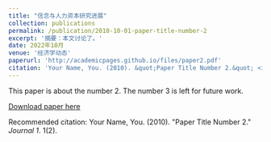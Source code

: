 ```yaml
---
title: "信念与人力资本研究进展"
collection: publications
permalink: /publication/2010-10-01-paper-title-number-2
excerpt: '摘要：本文讨论了。'
date: 2022年10月
venue: '经济学动态'
paperurl: 'http://academicpages.github.io/files/paper2.pdf'
citation: 'Your Name, You. (2010). &quot;Paper Title Number 2.&quot; <i>Journal 1</i>. 1(2).'
---
```

This paper is about the number 2. The number 3 is left for future work.

[Download paper here](http://academicpages.github.io/files/paper2.pdf)

Recommended citation: Your Name, You. (2010). "Paper Title Number 2." <i>Journal 1</i>. 1(2).
